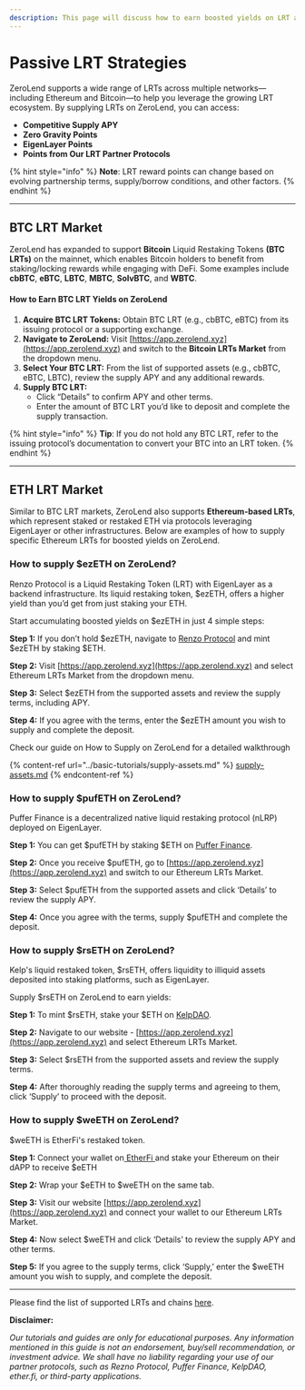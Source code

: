 ```yaml
---
description: This page will discuss how to earn boosted yields on LRT assets.
---
```


# Passive LRT Strategies

ZeroLend supports a wide range of LRTs across multiple networks—including Ethereum and Bitcoin—to help you leverage the growing LRT ecosystem. By supplying LRTs on ZeroLend, you can access:

* **Competitive Supply APY**
* **Zero Gravity Points**
* **EigenLayer Points**
* **Points from Our LRT Partner Protocols**

{% hint style="info" %}
**Note**: LRT reward points can change based on evolving partnership terms, supply/borrow conditions, and other factors.
{% endhint %}

***

## BTC LRT Market

ZeroLend has expanded to support **Bitcoin** Liquid Restaking Tokens **(BTC LRTs)** on the mainnet, which enables Bitcoin holders to benefit from staking/locking rewards while engaging with DeFi. Some examples include **cbBTC**, **eBTC**, **LBTC**, **MBTC**, **SolvBTC**, and **WBTC**.

#### How to Earn BTC LRT Yields on ZeroLend

1. **Acquire BTC LRT Tokens:** Obtain BTC LRT (e.g., cbBTC, eBTC) from its issuing protocol or a supporting exchange.
2. **Navigate to ZeroLend:** Visit [https://app.zerolend.xyz](https://app.zerolend.xyz) and switch to the **Bitcoin LRTs Market** from the dropdown menu.
3. **Select Your BTC LRT:** From the list of supported assets (e.g., cbBTC, eBTC, LBTC), review the supply APY and any additional rewards.
4. **Supply BTC LRT:**
   * Click “Details” to confirm APY and other terms.
   * Enter the amount of BTC LRT you’d like to deposit and complete the supply transaction.

{% hint style="info" %}
**Tip**: If you do not hold any BTC LRT, refer to the issuing protocol’s documentation to convert your BTC into an LRT token.
{% endhint %}

***

## ETH LRT Market

Similar to BTC LRT markets, ZeroLend also supports **Ethereum-based LRTs**, which represent staked or restaked ETH via protocols leveraging EigenLayer or other infrastructures. Below are examples of how to supply specific Ethereum LRTs for boosted yields on ZeroLend.

### How to supply $ezETH on ZeroLend?

Renzo Protocol is a Liquid Restaking Token (LRT) with EigenLayer as a backend infrastructure. Its liquid restaking token, $ezETH, offers a higher yield than you’d get from just staking your ETH.

Start accumulating boosted yields on $ezETH in just 4 simple steps:

**Step 1:** If you don’t hold $ezETH, navigate to [Renzo Protocol](https://www.renzoprotocol.com/) and mint $ezETH by staking $ETH.&#x20;

**Step 2:** Visit [https://app.zerolend.xyz](https://app.zerolend.xyz) and select Ethereum LRTs Market from the dropdown menu.&#x20;

**Step 3:** Select $ezETH from the supported assets and review the supply terms, including APY.&#x20;

**Step 4:** If you agree with the terms, enter the $ezETH amount you wish to supply and complete the deposit.&#x20;

Check our guide on How to Supply on ZeroLend for a detailed walkthrough

{% content-ref url="../basic-tutorials/supply-assets.md" %}
[supply-assets.md](../basic-tutorials/supply-assets.md)
{% endcontent-ref %}

### How to supply $pufETH on ZeroLend?

Puffer Finance is a decentralized native liquid restaking protocol (nLRP) deployed on EigenLayer. &#x20;

**Step 1:** You can get $pufETH by staking $ETH on [Puffer Finance](https://www.puffer.fi/).&#x20;

**Step 2:** Once you receive $pufETH, go to [https://app.zerolend.xyz](https://app.zerolend.xyz) and switch to our Ethereum LRTs Market.&#x20;

**Step 3:** Select $pufETH from the supported assets and click ‘Details’ to review the supply APY.&#x20;

**Step 4:** Once you agree with the terms, supply $pufETH and complete the deposit.&#x20;

### How to supply $rsETH on ZeroLend?

Kelp's liquid restaked token, $rsETH, offers liquidity to illiquid assets deposited into staking platforms, such as EigenLayer.&#x20;

Supply $rsETH on ZeroLend to earn yields:&#x20;

**Step 1:** To mint $rsETH, stake your $ETH on [KelpDAO](https://www.kelpdao.xyz/).&#x20;

**Step 2:** Navigate to our website - [https://app.zerolend.xyz](https://app.zerolend.xyz) and select Ethereum LRTs Market.&#x20;

**Step 3:** Select $rsETH from the supported assets and review the supply terms.&#x20;

**Step 4:** After thoroughly reading the supply terms and agreeing to them, click ‘Supply’ to proceed with the deposit.&#x20;

### How to supply $weETH on ZeroLend?&#x20;

$weETH is EtherFi's restaked token.&#x20;

**Step 1:** Connect your wallet on[ EtherFi ](https://app.ether.fi/eeth)and stake your Ethereum on their dAPP to receive $eETH

**Step 2:** Wrap your $eETH to $weETH on the same tab.

**Step 3:** Visit our website [https://app.zerolend.xyz](https://app.zerolend.xyz) and connect your wallet to our Ethereum LRTs Market. &#x20;

**Step 4:** Now select $weETH and click ‘Details’ to review the supply APY and other terms. &#x20;

**Step 5:** If you agree to the supply terms, click ‘Supply,’ enter the $weETH amount you wish to supply, and complete the deposit.&#x20;

***

Please find the list of supported LRTs and chains [here](../../features/lrt-lending-market.md#lrts-on-zerolend).&#x20;

**Disclaimer:**&#x20;

_Our tutorials and guides are only for educational purposes. Any information mentioned in this guide is not an endorsement, buy/sell recommendation, or investment advice. We shall have no liability regarding your use of our partner protocols, such as Rezno Protocol, Puffer Finance, KelpDAO, ether.fi, or third-party applications._&#x20;
